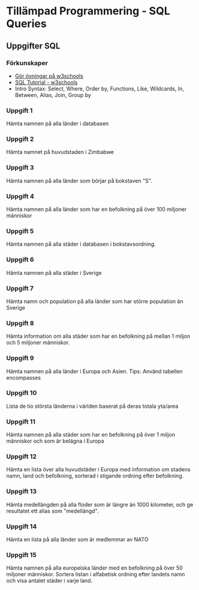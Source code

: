 # Tillämpad Programmering - SQL Queries

## Uppgifter SQL

### Förkunskaper

- [Gör övningar på w3schools](https://www.w3schools.com/sql/exercise.asp)
- [SQL Tutorial - w3schools](https://www.w3schools.com/sql/)
- Intro Syntax: Select, Where, Order by, Functions, Like, Wildcards, In, Between, Alias, Join, Group by

### Uppgift 1

Hämta namnen på alla länder i databasen

### Uppgift 2

Hämta namnet på huvudstaden i Zimbabwe

### Uppgift 3

Hämta namnen på alla länder som börjar på bokstaven "S".

### Uppgift 4

Hämta namnen på alla länder som har en befolkning på över 100 miljoner människor

### Uppgift 5

Hämta namnen på alla städer i databasen i bokstavsordning.

### Uppgift 6

Hämta namnen på alla städer i Sverige

### Uppgift 7

Hämta namn och population på alla länder som har större population än Sverige

### Uppgift 8

Hämta information om alla städer som har en befolkning på mellan 1 miljon och 5 miljoner människor.

### Uppgift 9

Hämta namnen på alla länder i Europa och Asien.
Tips: Använd tabellen encompasses

### Uppgift 10

Lista de tio största länderna i världen baserat på deras totala yta/area

### Uppgift 11

Hämta namnen på alla städer som har en befolkning på över 1 miljon människor och som är belägna i Europa

### Uppgift 12

Hämta en lista över alla huvudstäder i Europa med information om stadens namn, land och befolkning, sorterad i stigande ordning efter befolkning.

### Uppgift 13

Hämta medellängden på alla floder som är längre än 1000 kilometer, och ge resultatet ett alias som "medellängd".

### Uppgift 14
Hämta en lista på alla länder som är medlemmar av NATO

### Uppgift 15

Hämta namnen på alla europeiska länder med en befolkning på över 50 miljoner människor.
Sortera listan i alfabetisk ordning efter landets namn och visa antalet städer i varje land.

